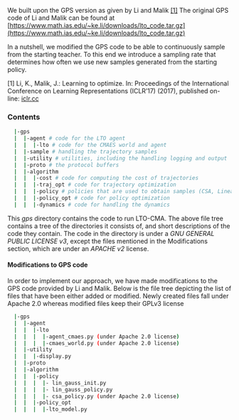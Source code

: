 We built upon the GPS version as given by Li and Malik [[1]](#1)
The original GPS code of Li and Malik can be found at [https://www.math.ias.edu/~ke.li/downloads/lto_code.tar.gz](https://www.math.ias.edu/~ke.li/downloads/lto_code.tar.gz)

In a nutshell, we modified the GPS code to be able to continuously sample from the starting teacher. To this end we introduce a sampling rate that determines how often we use new samples generated from the starting policy.

<a id="1">[1]</a> 
Li, K., Malik, J.: Learning to optimize. In: Proceedings of the International
Conference on Learning Representations (ICLR’17) (2017), published on-
line: [iclr.cc](iclr.cc)

### Contents
```bash
  |-gps
  |  |-agent # code for the LTO agent  
  |  |  |-lto # code for the CMAES world and agent
  |  |-sample # handling the trajectory samples
  |  |-utility # utilities, including the handling logging and output
  |  |-proto # the protocol buffers
  |  |-algorithm
  |  |  |-cost # code for computing the cost of trajectories
  |  |  |-traj_opt # code for trajectory optimization
  |  |  |-policy # policies that are used to obtain samples (CSA, Linear Gaussian and NN)
  |  |  |-policy_opt # code for policy optimization
  |  |  |-dynamics # code for handling the dynamics
```
This *gps* directory contains the code to run LTO-CMA. The above file tree contains a tree of the directories it consists of, and short descriptions of the code they contain. The code in the directory is under a *GNU GENERAL PUBLIC LICENSE v3*, except the files mentioned in the Modifications section, which are under an *APACHE v2* license.

#### Modifications to GPS code
In order to implement our approach, we have made modifications to the GPS code provided by Li and Malik. Below is the file tree depicting the list of files that have been either added or modified. Newly created files fall under Apache 2.0 whereas modified files keep their GPLv3 license
```bash
  |-gps
  |  |-agent
  |  |  |-lto
  |  |  |  |-agent_cmaes.py (under Apache 2.0 license)
  |  |  |  |-cmaes_world.py (under Apache 2.0 license)
  |  |-utility
  |  |  |-display.py
  |  |-proto
  |  |-algorithm
  |  |  |-policy
  |  |  |  |- lin_gauss_init.py
  |  |  |  |- lin_gauss_policy.py
  |  |  |  |- csa_policy.py (under Apache 2.0 license)
  |  |  |-policy_opt
  |  |  |  |-lto_model.py
```


